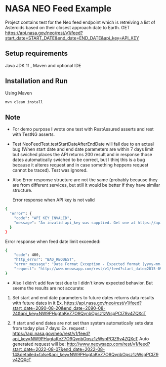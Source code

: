 # NASA NEO Feed Example

Project contains test for the Neo feed endpoint which is retreiving a list of Asteroids based on their closest approach date to Earth. GET https://api.nasa.gov/neo/rest/v1/feed?start_date=START_DATE&end_date=END_DATE&api_key=API_KEY

## Setup requirements

Java JDK 11 , Maven and optional IDE

## Installation and Run

Using Maven
```bash
mvn clean install
```

## Note

- For demo purpose I wrote one test with RestAssured asserts and rest with TestNG asserts.

- Test NeoFeedTest.testStartDateAfterEndDate  will fail due to an actual bug (When start date and end date parameters are within 7 days limit but swiched places the API returns 200 result and in response those dates automatically swiched to be correct, but I thinj this is a bug because it alteres request and in case something heppens request cannot be traced). Test was ignored.


- Also Error response structure are not the same (probably because they are from different services, but still it would be better if they have similar structure. 

   Error response when API key is not valid
```bash
{
  "error": {
    "code": "API_KEY_INVALID",
    "message": "An invalid api_key was supplied. Get one at https://api.nasa.gov:443"
  }
}
```
   Error response when feed date limit exceeded:
```bash
{
    "code": 400,
    "http_error": "BAD_REQUEST",
    "error_message": "Date Format Exception - Expected format (yyyy-mm-dd) - The Feed date limit is only 7 Days",
    "request": "http://www.neowsapp.com/rest/v1/feed?start_date=2015-09-10&end_date=2015-09-20"
}
```

- Also I didn't add few test due to I didn't know expected behavior. But seems the results are not accurate:
1. Set start and end date parameters to future dates returns data results with future dates in it
Ex. https://api.nasa.gov/neo/rest/v1/feed?start_date=2090-08-20&end_date=2090-08-24&api_key=NW9PHugtaKeZ7O9QynbOpsz1zWspPClZ9v4ZQXcT

2. If start and end dates are not set than system automatically sets date from today plus 7 days:
Ex. request :
   https://api.nasa.gov/neo/rest/v1/feed?api_key=NW9PHugtaKeZ7O9QynbOpsz1zWspPClZ9v4ZQXcT
Auto generated request will be:
  http://www.neowsapp.com/rest/v1/feed?start_date=2022-08-07&end_date=2022-08-14&detailed=false&api_key=NW9PHugtaKeZ7O9QynbOpsz1zWspPClZ9v4ZQXcT
